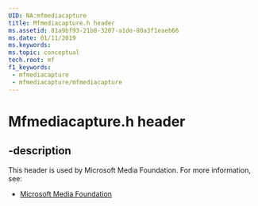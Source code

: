 ```yaml
---
UID: NA:mfmediacapture
title: Mfmediacapture.h header
ms.assetid: 81a9bf93-21b8-3207-a1de-80a3f1eaeb66
ms.date: 01/11/2019
ms.keywords: 
ms.topic: conceptual
tech.root: mf
f1_keywords:
 - mfmediacapture
 - mfmediacapture/mfmediacapture
---
```


# Mfmediacapture.h header


## -description

This header is used by Microsoft Media Foundation. For more information, see:

- [Microsoft Media Foundation](../_mf/index.md)

